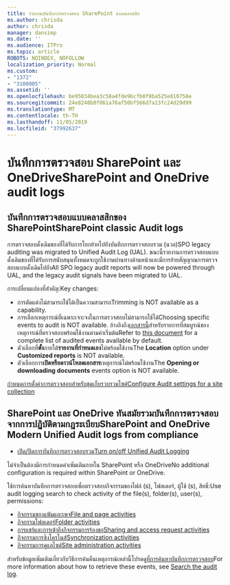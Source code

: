 ```yaml
---
title: รายงานบันทึกการตรวจสอบ SharePoint แบบคลาสสิก
ms.author: chrisda
author: chrisda
manager: dansimp
ms.date: ''
ms.audience: ITPro
ms.topic: article
ROBOTS: NOINDEX, NOFOLLOW
localization_priority: Normal
ms.custom:
- "1372"
- "3100005"
ms.assetid: ''
ms.openlocfilehash: be95034bea3c58a4fde96cfb0f9ba525e810758e
ms.sourcegitcommit: 24e8248b0f061a76af50bf566d7a13fc24d29d99
ms.translationtype: MT
ms.contentlocale: th-TH
ms.lasthandoff: 11/05/2019
ms.locfileid: "37992637"
---
```

# <a name="sharepoint-and-onedrive-audit-logs"></a><span data-ttu-id="47ca7-102">บันทึกการตรวจสอบ SharePoint และ OneDrive</span><span class="sxs-lookup"><span data-stu-id="47ca7-102">SharePoint and OneDrive audit logs</span></span>

## <a name="sharepoint-classic-audit-logs"></a><span data-ttu-id="47ca7-103">บันทึกการตรวจสอบแบบคลาสสิกของ SharePoint</span><span class="sxs-lookup"><span data-stu-id="47ca7-103">SharePoint classic Audit logs</span></span>

<span data-ttu-id="47ca7-104">การตรวจสอบดั้งเดิมของที่ได้รับการโยกย้ายไปยังบันทึกการตรวจสอบรวม (นวล)</span><span class="sxs-lookup"><span data-stu-id="47ca7-104">SPO legacy auditing was migrated to Unified Audit Log (UAL).</span></span> <span data-ttu-id="47ca7-105">ขณะนี้รายงานการตรวจสอบแบบดั้งเดิมของที่ได้รับการสนับสนุนทั้งหมดจะถูกใช้งานผ่านทางด้านหน้าและมีการย้ายสัญญาณการตรวจสอบแบบดั้งเดิมไปยัง</span><span class="sxs-lookup"><span data-stu-id="47ca7-105">All SPO legacy audit reports will now be powered through UAL, and the legacy audit signals have been migrated to UAL.</span></span>

<span data-ttu-id="47ca7-106">การเปลี่ยนแปลงที่สำคัญ:</span><span class="sxs-lookup"><span data-stu-id="47ca7-106">Key changes:</span></span>

* <span data-ttu-id="47ca7-107">การตัดแต่งไม่สามารถใช้ได้เป็นความสามารถ</span><span class="sxs-lookup"><span data-stu-id="47ca7-107">Trimming is NOT available as a capability.</span></span>
* <span data-ttu-id="47ca7-108">การเลือกเหตุการณ์ที่เฉพาะเจาะจงในการตรวจสอบไม่สามารถใช้ได้</span><span class="sxs-lookup"><span data-stu-id="47ca7-108">Choosing specific events to audit is NOT available.</span></span> <span data-ttu-id="47ca7-109">อ้างอิงถึง[เอกสารนี้](https://docs.microsoft.com/office365/securitycompliance/search-the-audit-log-in-security-and-compliance)สำหรับรายการที่สมบูรณ์ของเหตุการณ์ที่ตรวจสอบพร้อมใช้งานตามค่าเริ่มต้น</span><span class="sxs-lookup"><span data-stu-id="47ca7-109">Refer to [this document](https://docs.microsoft.com/office365/securitycompliance/search-the-audit-log-in-security-and-compliance) for a complete list of audited events available by default.</span></span>
* <span data-ttu-id="47ca7-110">ตัวเลือกที่**ตั้ง**ภายใต้**รายงานที่กำหนดเอง**ไม่พร้อมใช้งาน</span><span class="sxs-lookup"><span data-stu-id="47ca7-110">The **Location** option under **Customized reports** is NOT available.</span></span>
* <span data-ttu-id="47ca7-111">ตัวเลือกการ**เปิดหรือดาวน์โหลดเอกสาร**เหตุการณ์ไม่พร้อมใช้งาน</span><span class="sxs-lookup"><span data-stu-id="47ca7-111">The **Opening or downloading documents** events option is NOT available.</span></span>

[<span data-ttu-id="47ca7-112">กำหนดการตั้งค่าการตรวจสอบสำหรับชุดเก็บรวบรวมไซต์</span><span class="sxs-lookup"><span data-stu-id="47ca7-112">Configure Audit settings for a site collection</span></span>](https://support.office.com/article/Configure-audit-settings-for-a-site-collection-A9920C97-38C0-44F2-8BCB-4CF1E2AE22D2)

## <a name="sharepoint-and-onedrive-modern-unified-audit-logs-from-compliance"></a><span data-ttu-id="47ca7-113">SharePoint และ OneDrive ทันสมัยรวมบันทึกการตรวจสอบจากการปฏิบัติตามกฎระเบียบ</span><span class="sxs-lookup"><span data-stu-id="47ca7-113">SharePoint and OneDrive Modern Unified Audit logs from compliance</span></span>

* [<span data-ttu-id="47ca7-114">เปิด/ปิดการบันทึกการตรวจสอบรวม</span><span class="sxs-lookup"><span data-stu-id="47ca7-114">Turn on/off Unified Audit Logging</span></span>](https://docs.microsoft.com/office365/securitycompliance/turn-audit-log-search-on-or-off) 

<span data-ttu-id="47ca7-115">ไม่จำเป็นต้องมีการกำหนดค่าเพิ่มเติมภายใน SharePoint หรือ OneDrive</span><span class="sxs-lookup"><span data-stu-id="47ca7-115">No additional configuration is required within SharePoint or OneDrive.</span></span>

<span data-ttu-id="47ca7-116">ใช้การค้นหาบันทึกการตรวจสอบเพื่อตรวจสอบกิจกรรมของไฟล์ (s), โฟลเดอร์, ผู้ใช้ (s), สิทธิ์:</span><span class="sxs-lookup"><span data-stu-id="47ca7-116">Use audit logging search to check activity of the file(s), folder(s), user(s), permissions:</span></span>

* [<span data-ttu-id="47ca7-117">กิจกรรมของแฟ้มและเพจ</span><span class="sxs-lookup"><span data-stu-id="47ca7-117">File and page activities</span></span>](https://docs.microsoft.com/office365/securitycompliance/search-the-audit-log-in-security-and-compliance)
* [<span data-ttu-id="47ca7-118">กิจกรรมโฟลเดอร์</span><span class="sxs-lookup"><span data-stu-id="47ca7-118">Folder activities</span></span>](https://docs.microsoft.com/office365/securitycompliance/search-the-audit-log-in-security-and-compliance#folder-activities)
* [<span data-ttu-id="47ca7-119">การแชร์และการเข้าถึงกิจกรรมการร้องขอ</span><span class="sxs-lookup"><span data-stu-id="47ca7-119">Sharing and access request activities</span></span>](https://docs.microsoft.com/office365/securitycompliance/search-the-audit-log-in-security-and-compliance#sharing-and-access-request-activities)
* [<span data-ttu-id="47ca7-120">กิจกรรมการซิงโครไนส์</span><span class="sxs-lookup"><span data-stu-id="47ca7-120">Synchronization activities</span></span>](https://docs.microsoft.com/office365/securitycompliance/search-the-audit-log-in-security-and-compliance#synchronization-activities)
* [<span data-ttu-id="47ca7-121">กิจกรรมการดูแลไซต์</span><span class="sxs-lookup"><span data-stu-id="47ca7-121">Site administration activities</span></span>](https://docs.microsoft.com/office365/securitycompliance/search-the-audit-log-in-security-and-compliance#site-administration-activities)

<span data-ttu-id="47ca7-122">สำหรับข้อมูลเพิ่มเติมเกี่ยวกับวิธีการค้นคืนเหตุการณ์เหล่านี้โปรดดู[ที่การค้นหาบันทึกการตรวจสอบ](https://docs.microsoft.com/office365/securitycompliance/search-the-audit-log-in-security-and-compliance#search-the-audit-log)</span><span class="sxs-lookup"><span data-stu-id="47ca7-122">For more information about how to retrieve these events, see [Search the audit log](https://docs.microsoft.com/office365/securitycompliance/search-the-audit-log-in-security-and-compliance#search-the-audit-log).</span></span>
